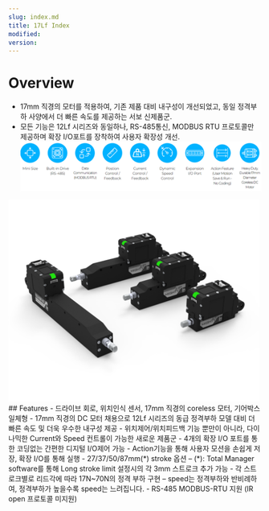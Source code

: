 ```yaml
---
slug: index.md
title: 17Lf Index
modified: 
version:
---
```

# Overview
- 17mm 직경의 모터를 적용하여, 기존 제품 대비 내구성이 개선되었고, 동일 정격부하 사양에서 더 빠른 속도를 제공하는 서보 신제품군.
- 모든 기능은 12Lf 시리즈와 동일하나, RS-485통신, MODBUS RTU 프로토콜만 제공하며 확장 I/O포트를 장착하여 사용자 확장성 개선.
![17Lf_overview_img](./17Lf_overview_img.png)
<img src="./image2.png" style="width:500px;margin:auto" alt="샘플 이미지">
## Features
- 드라이브 회로, 위치인식 센서, 17mm 직경의 coreless 모터, 기어박스 일체형
- 17mm 직경의 DC 모터 채용으로 12Lf 시리즈의 동급 정격부하 모델 대비 더 빠른 속도 및 더욱 우수한 내구성 제공
- 위치제어/위치피드백 기능 뿐만이 아니라, 다이나믹한 Current와 Speed 컨트롤이 가능한 새로운 제품군
- 4개의 확장 I/O 포트를 통한 코딩없는 간편한 디지털 I/O제어 가능
- Action기능을 통해 사용자 모션을 손쉽게 저장, 확장 I/O를 통해 실행 
- 27/37/50/87mm(*) stroke 옵션
    – (*): Total Manager software를 통해 Long stroke limit 설정시의 각 3mm 스트로크 추가 가능
- 각 스트로크별로 리드각에 따라 17N~70N의 정격 부하 구현
    – speed는 정격부하와 반비례하여, 정격부하가 높을수록 speed는 느려집니다.
- RS-485 MODBUS-RTU 지원 (IR open 프로토콜 미지원)



